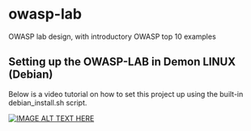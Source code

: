 # owasp-lab
OWASP lab design, with introductory OWASP top 10 examples
## Setting up the OWASP-LAB in Demon LINUX (Debian)
Below is a video tutorial on how to set this project up using the built-in debian_install.sh script.

[![IMAGE ALT TEXT HERE](http://img.youtube.com/vi/wfSrmb7TH6Y/0.jpg)](http://www.youtube.com/watch?v=wfSrmb7TH6Y)

